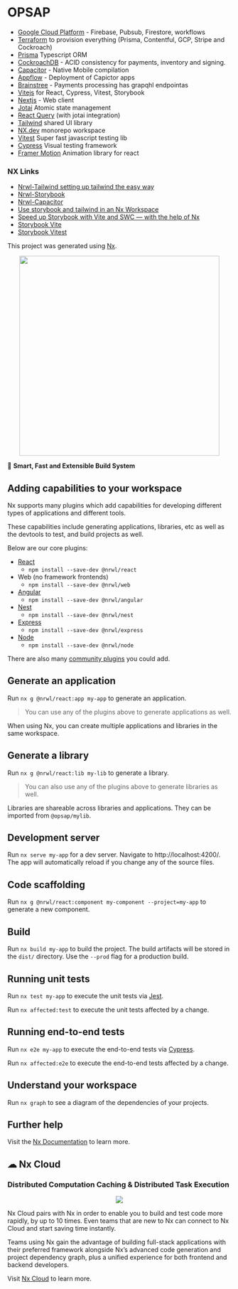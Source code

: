 

# OPSAP

- [Google Cloud Platform](https://cloud.google.com/) - Firebase, Pubsub, Firestore, workflows
- [Terraform](https://www.terraform.io/) to provision everything (Prisma, Contentful, GCP, Stripe and Cockroach)
- [Prisma](https://www.prisma.io/) Typescript ORM
- [CockroachDB](https://www.cockroachlabs.com/) - ACID consistency for payments, inventory and signing.
- [Capacitor](https://capacitorjs.com/) - Native Mobile compilation
- [Appflow](https://ionic.io/appflow) - Deployment of Capictor apps
- [Brainstree](https://graphql.braintreepayments.com/) - Payments processing has grapqhl endpointas
- [Vitejs](https://vitejs.dev/) for React, Cypress, Vitest, Storybook
- [Nextjs](https://nextjs.org/) - Web client 
- [Jotai](https://jotai.org/) Atomic state management
- [React Query](https://react-query-v3.tanstack.com/) (with jotai integration)
- [Tailwind](https://tailwindcss.com/) shared UI library
- [NX.dev](https://nx.dev/) monorepo workspace
- [Vitest](https://vitest.dev/) Super fast javascript testing lib 
- [Cypress](https://www.cypress.io/) Visual testing framework
- [Framer Motion](https://www.framer.com/motion/) Animation library for react

### NX Links

- [Nrwl-Tailwind setting up tailwind the easy way](https://nx.dev/recipe/using-tailwind-css-in-react)
- [Nrwl-Storybook](https://nx.dev/packages/storybook)
- [Nrwl-Capacitor](https://nxtend.dev/docs/capacitor/overview)
- [Use storybook and tailwind in an Nx Workspace](https://blog.nrwl.io/use-storybook-with-tailwind-in-an-nx-workspace-5ceb08edad71)
- [Speed up Storybook with Vite and SWC — with the help of Nx](https://blog.nrwl.io/speed-up-storybook-with-vite-and-swc-with-the-help-of-nx-b1e4c488e0fd)
- [Storybook Vite](https://storybook.js.org/blog/storybook-for-vite/)
- [Storybook Vitest](https://storybook.js.org/addons/storybook_vitest_addon)


This project was generated using [Nx](https://nx.dev).

<p style="text-align: center;"><img src="https://raw.githubusercontent.com/nrwl/nx/master/images/nx-logo.png" width="450"></p>

🔎 **Smart, Fast and Extensible Build System**

## Adding capabilities to your workspace

Nx supports many plugins which add capabilities for developing different types of applications and different tools.

These capabilities include generating applications, libraries, etc as well as the devtools to test, and build projects as well.

Below are our core plugins:

- [React](https://reactjs.org)
  - `npm install --save-dev @nrwl/react`
- Web (no framework frontends)
  - `npm install --save-dev @nrwl/web`
- [Angular](https://angular.io)
  - `npm install --save-dev @nrwl/angular`
- [Nest](https://nestjs.com)
  - `npm install --save-dev @nrwl/nest`
- [Express](https://expressjs.com)
  - `npm install --save-dev @nrwl/express`
- [Node](https://nodejs.org)
  - `npm install --save-dev @nrwl/node`

There are also many [community plugins](https://nx.dev/community) you could add.

## Generate an application

Run `nx g @nrwl/react:app my-app` to generate an application.

> You can use any of the plugins above to generate applications as well.

When using Nx, you can create multiple applications and libraries in the same workspace.

## Generate a library

Run `nx g @nrwl/react:lib my-lib` to generate a library.

> You can also use any of the plugins above to generate libraries as well.

Libraries are shareable across libraries and applications. They can be imported from `@opsap/mylib`.

## Development server

Run `nx serve my-app` for a dev server. Navigate to http://localhost:4200/. The app will automatically reload if you change any of the source files.

## Code scaffolding

Run `nx g @nrwl/react:component my-component --project=my-app` to generate a new component.

## Build

Run `nx build my-app` to build the project. The build artifacts will be stored in the `dist/` directory. Use the `--prod` flag for a production build.

## Running unit tests

Run `nx test my-app` to execute the unit tests via [Jest](https://jestjs.io).

Run `nx affected:test` to execute the unit tests affected by a change.

## Running end-to-end tests

Run `nx e2e my-app` to execute the end-to-end tests via [Cypress](https://www.cypress.io).

Run `nx affected:e2e` to execute the end-to-end tests affected by a change.

## Understand your workspace

Run `nx graph` to see a diagram of the dependencies of your projects.

## Further help

Visit the [Nx Documentation](https://nx.dev) to learn more.



## ☁ Nx Cloud

### Distributed Computation Caching & Distributed Task Execution

<p style="text-align: center;"><img src="https://raw.githubusercontent.com/nrwl/nx/master/images/nx-cloud-card.png"></p>

Nx Cloud pairs with Nx in order to enable you to build and test code more rapidly, by up to 10 times. Even teams that are new to Nx can connect to Nx Cloud and start saving time instantly.

Teams using Nx gain the advantage of building full-stack applications with their preferred framework alongside Nx’s advanced code generation and project dependency graph, plus a unified experience for both frontend and backend developers.

Visit [Nx Cloud](https://nx.app/) to learn more.
